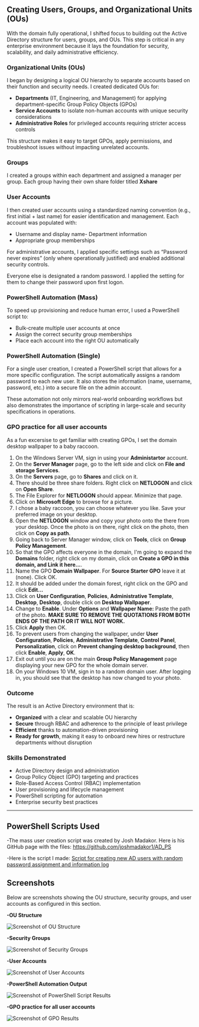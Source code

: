 ## Creating Users, Groups, and Organizational Units (OUs)

With the domain fully operational, I shifted focus to building out the Active Directory structure for users, groups, and OUs. This step is critical in any enterprise environment because it lays the foundation for security, scalability, and daily administrative efficiency.

### Organizational Units (OUs)
I began by designing a logical OU hierarchy to separate accounts based on their function and security needs. I created dedicated OUs for:
- **Departments** (IT, Engineering, and Management) for applying department-specific Group Policy Objects (GPOs)
- **Service Accounts** to isolate non-human accounts with unique security considerations
- **Administrative Roles** for privileged accounts requiring stricter access controls

This structure makes it easy to target GPOs, apply permissions, and troubleshoot issues without impacting unrelated accounts.

### Groups
I created a groups within each department and assigned a manager per group. Each group having their own share folder titled **Xshare** 

### User Accounts
I then created user accounts using a standardized naming convention (e.g., first initial + last name) for easier identification and management. Each account was populated with:
- Username and display name- Department information
- Appropriate group memberships

For administrative accounts, I applied specific settings such as “Password never expires” (only where operationally justified) and enabled additional security controls.

Everyone else is designated a random password. I applied the setting for them to change their password upon first logon. 

### PowerShell Automation (Mass)
To speed up provisioning and reduce human error, I used a PowerShell script to:
- Bulk-create multiple user accounts at once
- Assign the correct security group memberships
- Place each account into the right OU automatically

### PowerShell Automation (Single)
For a single user creation, I created a PowerShell script that allows for a more specific configuration. The script automatically assigns a random password to each new user. It also stores the information (name, username, password, etc.) into a secure file on the admin account. 

These automation not only mirrors real-world onboarding workflows but also demonstrates the importance of scripting in large-scale and security specifications in operations. 

### GPO practice for all user accounts
As a fun excersise to get familiar with creating GPOs, I set the domain desktop wallpaper to a baby raccoon. 

1. On the Windows Server VM, sign in using your **Administartor** account.
2. On the **Server Manager** page, go to the left side and click on **File and storage Services**.
3. On the **Servers** page, go to **Shares** and click on it.
4. There should be three share folders. Right click on **NETLOGON** and click on **Open Share**.
5. The File Explorer for **NETLOGON** should appear. Minimize that page.
6. Click on **Microsoft Edge** to browse for a picture.
7. I chose a baby raccoon, you can choose whatever you like. Save your preferred image on your desktop.
8. Open the **NETLOGON** window and copy your photo onto the there from your desktop. Once the photo is on there, right click on the photo, then click on **Copy as path**. 
9. Going back to Server Manager window, click on **Tools**, click on **Group Policy Management**.
10. So that the GPO affects everyone in the domain, I'm going to expand the **Domains** folder, right click on my domain, click on **Create a GPO in this domain, and Link it here...**.
11. Name the GPO **Domain Wallpaper**. For **Source Starter GPO** leave it at (none). Click OK.
12. It should be added under the domain forest, right click on the GPO and click **Edit...**
13. Click on **User Configuration**, **Policies**, **Administrative Template**, **Desktop**, **Desktop**, double click on **Desktop Wallpaper**.
14. Change to **Enable**. Under **Options** and **Wallpaper Name:** Paste the path of the photo. **MAKE SURE TO REMOVE THE QUOTATIONS FROM BOTH ENDS OF THE PATH OR IT WILL NOT WORK.**
15. Click **Apply** then OK.
16. To prevent users from changing the wallpaper, under **User Configuration**, **Policies**, **Administrative Template**, **Control Panel**, **Personalization**, click on **Prevent changing desktop background**, then click **Enable**, **Apply**, **OK**.
17. Exit out until you are on the main **Group Policy Management** page displaying your new GPO for the whole domain server.
18. On your Windows 10 VM, sign in to a random domain user. After logging in, you should see that the desktop has now changed to your photo.  

### Outcome
The result is an Active Directory environment that is:
- **Organized** with a clear and scalable OU hierarchy
- **Secure** through RBAC and adherence to the principle of least privilege
- **Efficient** thanks to automation-driven provisioning
- **Ready for growth**, making it easy to onboard new hires or restructure departments without disruption

### Skills Demonstrated
- Active Directory design and administration
- Group Policy Object (GPO) targeting and practices
- Role-Based Access Control (RBAC) implementation
- User provisioning and lifecycle management
- PowerShell scripting for automation
- Enterprise security best practices

---
## PowerShell Scripts Used
-The mass user creation script was created by Josh Madakor. Here is his GitHub page with the files: https://github.com/joshmadakor1/AD_PS

-Here is the script I made: 
[Script for creating new AD users with random password assignment and information log](../Scripts/Create_New_ADUser.ps1) 

## Screenshots

Below are screenshots showing the OU structure, security groups, and user accounts as configured in this section.

**-OU Structure**

![Screenshot of OU Structure](../images/screenshots/ou-structure.png)

**-Security Groups**

![Screenshot of Security Groups](../images/screenshots/security-groups.png)

**-User Accounts**

![Screenshot of User Accounts](../images/screenshots/user-accounts.png)

**-PowerShell Automation Output**

![Screenshot of PowerShell Script Results](../images/screenshots/powershell-output.png)

**-GPO practice for all user accounts**

![Screenshot of GPO Results](../images/screenshots/GPO_LockScreen.png)
